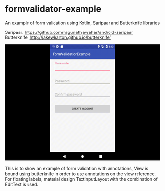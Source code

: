 # formvalidator-example
An example of form validation using Kotlin, Saripaar and Butterknife libraries  

Saripaar: https://github.com/ragunathjawahar/android-saripaar  
Butterknife: http://jakewharton.github.io/butterknife/  


![alt text](https://github.com/sathvik87/formvalidator-example/blob/master/compact.gif "Result")

This is to show an example of form validation with annotations, View is bound using butterknife in order to use annotations on the view reference.
For floating labels, material design TextInputLayout with the combination of EditText is used.
